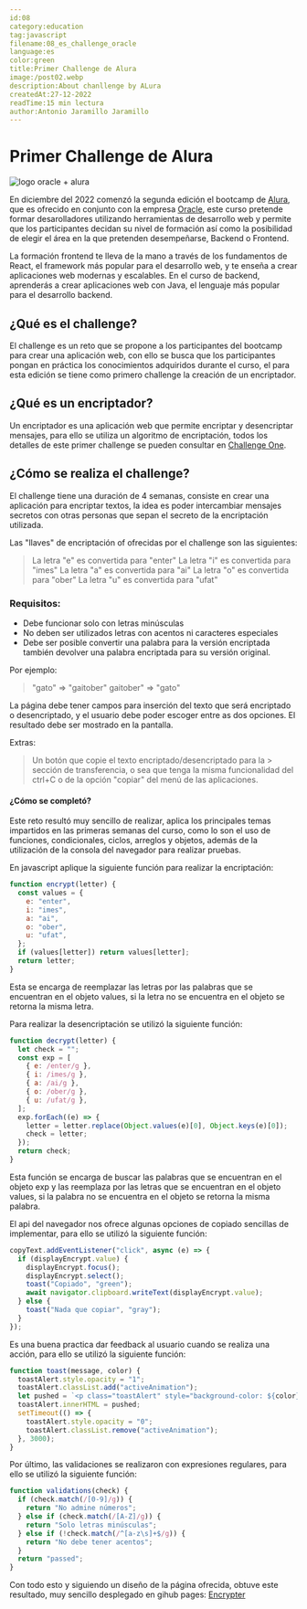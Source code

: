 ```yaml
---
id:08
category:education
tag:javascript
filename:08_es_challenge_oracle
language:es
color:green
title:Primer Challenge de Alura
image:/post02.webp
description:About chanllenge by ALura
createdAt:27-12-2022
readTime:15 min lectura
author:Antonio Jaramillo Jaramillo
---
```

# Primer Challenge de Alura
![logo oracle + alura](https://backendblog.fly.dev/api/v2/images/articles/post02.webp)

En diciembre del 2022 comenzó la segunda edición el bootcamp de [Alura](https://app.aluracursos.com), que es ofrecido en conjunto con la empresa [Oracle](www.oracle.com), este curso pretende formar desarolladores utilizando herramientas de desarrollo web y permite que los participantes decidan su nivel de formación así como la posibilidad de elegir el área en la que pretenden desempeñarse, Backend o Frontend.

La formación frontend te lleva de la mano a través de los fundamentos de React, el framework más popular para el desarrollo web, y te enseña a crear aplicaciones web modernas y escalables. En el curso de backend, aprenderás a crear aplicaciones web con Java, el lenguaje más popular para el desarrollo backend.

## ¿Qué es el challenge?
El challenge es un reto que se propone a los participantes del bootcamp para crear una aplicación web, con ello se busca que los participantes pongan en práctica los conocimientos adquiridos durante el curso, el para esta edición se tiene como primero challenge la creación de un encriptador.

## ¿Qué es un encriptador?
Un encriptador es una aplicación web que permite encriptar y desencriptar mensajes, para ello se utiliza un algoritmo de encriptación, todos los detalles de este primer challenge se pueden consultar en [Challenge One](https://www.aluracursos.com/challenges/challenge-one-logica/sprint01-construye-un-encriptador-texto-con-javascript).

## ¿Cómo se realiza el challenge?
El challenge tiene una duración de 4 semanas, consiste en crear una aplicación para encriptar textos, la idea es poder intercambiar mensajes secretos con otras personas que sepan el secreto de la encriptación utilizada.

Las "llaves" de encriptación of ofrecidas por el challenge son las siguientes:

> La letra "e" es convertida para "enter"
> La letra "i" es convertida para "imes"
> La letra "a" es convertida para "ai"
> La letra "o" es convertida para "ober"
> La letra "u" es convertida para "ufat"


### Requisitos:

- Debe funcionar solo con letras minúsculas
- No deben ser utilizados letras con acentos ni caracteres especiales
- Debe ser posible convertir una palabra para la versión encriptada también devolver una palabra encriptada para su versión original.

Por ejemplo:
>"gato" => "gaitober"
> gaitober" => "gato"

La página debe tener campos para
inserción del texto que será encriptado o desencriptado, y el usuario debe poder escoger entre as dos opciones.
El resultado debe ser mostrado en la pantalla.

Extras:
> Un botón que copie el texto encriptado/desencriptado para la > sección de transferencia, o sea que tenga la misma funcionalidad del ctrl+C o de la opción "copiar" del menú de las aplicaciones.

#### ¿Cómo se completó?
Este reto resultó muy sencillo de realizar, aplica los principales temas impartidos en las primeras semanas del curso, como lo son el uso de funciones, condicionales, ciclos, arreglos y objetos, además de la utilización de la consola del navegador para realizar pruebas.

En javascript aplique la siguiente función para realizar la encriptación:

```javascript
function encrypt(letter) {
  const values = {
    e: "enter",
    i: "imes",
    a: "ai",
    o: "ober",
    u: "ufat",
  };
  if (values[letter]) return values[letter];
  return letter;
}
```
Esta se encarga de reemplazar las letras por las palabras que se encuentran en el objeto values, si la letra no se encuentra en el objeto se retorna la misma letra.

Para realizar la desencriptación se utilizó la siguiente función:



```javascript
function decrypt(letter) {
  let check = "";
  const exp = [
    { e: /enter/g },
    { i: /imes/g },
    { a: /ai/g },
    { o: /ober/g },
    { u: /ufat/g },
  ];
  exp.forEach((e) => {
    letter = letter.replace(Object.values(e)[0], Object.keys(e)[0]);
    check = letter;
  });
  return check;
}
```
Esta función se encarga de buscar las palabras que se encuentran en el objeto exp y las reemplaza por las letras que se encuentran en el objeto values, si la palabra no se encuentra en el objeto se retorna la misma palabra.

El api del navegador nos ofrece algunas opciones de copiado sencillas de implementar, para ello se utilizó la siguiente función:

```javascript
copyText.addEventListener("click", async (e) => {
  if (displayEncrypt.value) {
    displayEncrypt.focus();
    displayEncrypt.select();
    toast("Copiado", "green");
    await navigator.clipboard.writeText(displayEncrypt.value);
  } else {
    toast("Nada que copiar", "gray");
  }
});
```

Es una buena practica dar feedback al usuario cuando se realiza una acción, para ello se utilizó la siguiente función:

```javascript
function toast(message, color) {
  toastAlert.style.opacity = "1";
  toastAlert.classList.add("activeAnimation");
  let pushed = `<p class="toastAlert" style="background-color: ${color};">${message}</p>`;
  toastAlert.innerHTML = pushed;
  setTimeout(() => {
    toastAlert.style.opacity = "0";
    toastAlert.classList.remove("activeAnimation");
  }, 3000);
}
```
Por último, las validaciones se realizaron con expresiones regulares, para ello se utilizó la siguiente función:

```javascript
function validations(check) {
  if (check.match(/[0-9]/g)) {
    return "No admine números";
  } else if (check.match(/[A-Z]/g)) {
    return "Solo letras minúsculas";
  } else if (!check.match(/^[a-z\s]+$/g)) {
    return "No debe tener acentos";
  }
  return "passed";
}
```

Con todo esto y siguiendo un diseño de la página ofrecida, obtuve este resultado, muy sencillo desplegado en gihub pages: [Encrypter](https://drako9159.github.io/encryptorByDrako/)